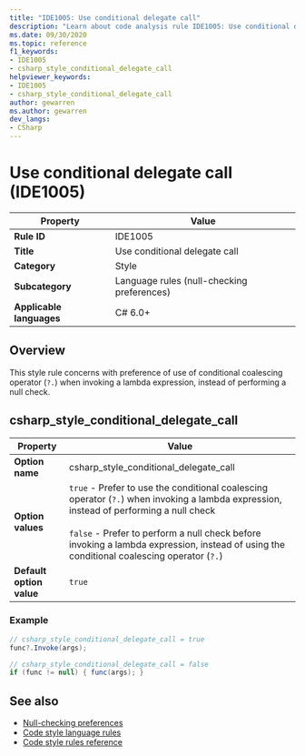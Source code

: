 ```yaml
---
title: "IDE1005: Use conditional delegate call"
description: "Learn about code analysis rule IDE1005: Use conditional delegate call"
ms.date: 09/30/2020
ms.topic: reference
f1_keywords:
- IDE1005
- csharp_style_conditional_delegate_call
helpviewer_keywords:
- IDE1005
- csharp_style_conditional_delegate_call
author: gewarren
ms.author: gewarren
dev_langs:
- CSharp
---
```

# Use conditional delegate call (IDE1005)

|Property|Value|
|-|-|
| **Rule ID** | IDE1005 |
| **Title** | Use conditional delegate call |
| **Category** | Style |
| **Subcategory** | Language rules (null-checking preferences) |
| **Applicable languages** | C# 6.0+ |

## Overview

This style rule concerns with preference of use of conditional coalescing operator (`?.`) when invoking a lambda expression, instead of performing a null check.

## csharp_style_conditional_delegate_call

|Property|Value|
|-|-|
| **Option name** | csharp_style_conditional_delegate_call
| **Option values** | `true` - Prefer to use the conditional coalescing operator (`?.`) when invoking a lambda expression, instead of performing a null check<br /><br />`false` - Prefer to perform a null check before invoking a lambda expression, instead of using the conditional coalescing operator (`?.`) |
| **Default option value** | `true` |

### Example

```csharp
// csharp_style_conditional_delegate_call = true
func?.Invoke(args);

// csharp_style_conditional_delegate_call = false
if (func != null) { func(args); }
```

## See also

- [Null-checking preferences](null-checking-preferences.md)
- [Code style language rules](language-rules.md)
- [Code style rules reference](index.md)
